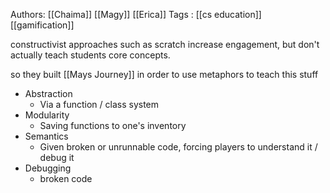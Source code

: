 Authors: [[Chaima]] [[Magy]] [[Erica]]
Tags   : [[cs education]] [[gamification]]

constructivist approaches such as scratch increase engagement, but don't actually teach students core concepts.

so they built [[Mays Journey]] in order to use metaphors to teach this stuff

 - Abstraction
   - Via a function / class system
 - Modularity
   - Saving functions to one's inventory
 - Semantics
   - Given broken or unrunnable code, forcing players to understand it / debug it
 - Debugging
   - broken code
